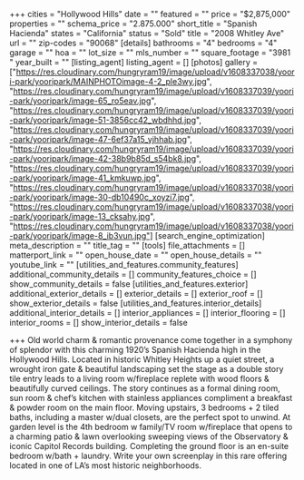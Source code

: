 +++
cities = "Hollywood Hills"
date = ""
featured = ""
price = "$2,875,000"
properties = ""
schema_price = "2.875.000"
short_title = "Spanish Hacienda"
states = "California"
status = "Sold"
title = "2008 Whitley Ave"
url = ""
zip-codes = "90068"
[details]
bathrooms = "4"
bedrooms = "4"
garage = ""
hoa = ""
lot_size = ""
mls_number = ""
square_footage = "3981 "
year_built = ""
[listing_agent]
listing_agent = []
[photos]
gallery = ["https://res.cloudinary.com/hungryram19/image/upload/v1608337038/yoori-park/yooripark/MAINPHOTOimage-4-2_ple3wy.jpg", "https://res.cloudinary.com/hungryram19/image/upload/v1608337039/yoori-park/yooripark/image-65_ro5eav.jpg", "https://res.cloudinary.com/hungryram19/image/upload/v1608337039/yoori-park/yooripark/image-51-3856cc42_wbdhhd.jpg", "https://res.cloudinary.com/hungryram19/image/upload/v1608337039/yoori-park/yooripark/image-47-6ef37a15_yjhhab.jpg", "https://res.cloudinary.com/hungryram19/image/upload/v1608337039/yoori-park/yooripark/image-42-38b9b85d_s54bk8.jpg", "https://res.cloudinary.com/hungryram19/image/upload/v1608337039/yoori-park/yooripark/image-41_kmkuwp.jpg", "https://res.cloudinary.com/hungryram19/image/upload/v1608337038/yoori-park/yooripark/image-30-db10490c_xoyzi7.jpg", "https://res.cloudinary.com/hungryram19/image/upload/v1608337038/yoori-park/yooripark/image-13_cksahy.jpg", "https://res.cloudinary.com/hungryram19/image/upload/v1608337038/yoori-park/yooripark/image-8_ib3vun.jpg"]
[search_engine_optimization]
meta_description = ""
title_tag = ""
[tools]
file_attachments = []
matterport_link = ""
open_house_date = ""
open_house_details = ""
youtube_link = ""
[utilities_and_features.community_features]
additional_community_details = []
community_features_choice = []
show_community_details = false
[utilities_and_features.exterior]
additional_exterior_details = []
exterior_details = []
exterior_roof = []
show_exterior_details = false
[utilities_and_features.interior_details]
additional_interior_details = []
interior_appliances = []
interior_flooring = []
interior_rooms = []
show_interior_details = false

+++
Old world charm & romantic provenance come together in a symphony of splendor with this charming 1920’s Spanish Hacienda high in the Hollywood Hills. Located in historic Whitley Heights up a quiet street, a wrought iron gate & beautiful landscaping set the stage as a double story tile entry leads to a living room w/fireplace replete with wood floors & beautifully curved ceilings. The story continues as a formal dining room, sun room & chef’s kitchen with stainless appliances compliment a breakfast & powder room on the main floor. Moving upstairs, 3 bedrooms + 2 tiled baths, including a master w/dual closets, are the perfect spot to unwind. At garden level is the 4th bedroom w family/TV room w/fireplace that opens to a charming patio & lawn overlooking sweeping views of the Observatory & iconic Capitol Records building. Completing the ground floor is an en-suite bedroom w/bath + laundry. Write your own screenplay in this rare offering located in one of LA’s most historic neighborhoods.

##